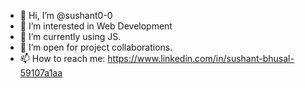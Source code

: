 - 👋 Hi, I’m @sushant0-0
- 👀 I’m interested in Web Development
- 🌱 I’m currently using JS. 
- 💞️ I’m open for project collaborations.
- 📫 How to reach me: https://www.linkedin.com/in/sushant-bhusal-59107a1aa 

<!---
sushant0-0/sushant0-0 is a ✨ special ✨ repository because its `README.md` (this file) appears on your GitHub profile.
You can click the Preview link to take a look at your changes.
--->
